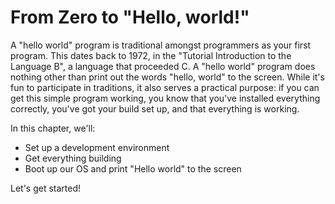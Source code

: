 # From Zero to "Hello, world!"

A "hello world" program is traditional amongst programmers as your first program. This dates back
to 1972, in the "Tutorial Introduction to the Language B", a language that proceeded C. A "hello world"
program does nothing other than print out the words "hello, world" to the screen. While it's fun to
participate in traditions, it also serves a practical purpose: if you can get this simple program
working, you know that you've installed everything correctly, you've got your build set up, and that
everything is working.

In this chapter, we'll:

* Set up a development environment
* Get everything building
* Boot up our OS and print "Hello world" to the screen

Let's get started!